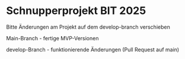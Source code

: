 # Schnupperprojekt BIT 2025

Bitte Änderungen am Projekt auf dem develop-branch verschieben

Main-Branch - fertige MVP-Versionen

develop-Branch - funktionierende Änderungen (Pull Request auf main)
